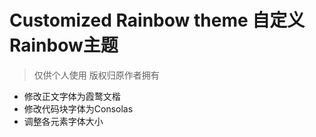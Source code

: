 # Customized Rainbow theme 自定义Rainbow主题 
> 仅供个人使用 版权归原作者拥有

- 修改正文字体为霞鹜文楷
- 修改代码块字体为Consolas
- 调整各元素字体大小
